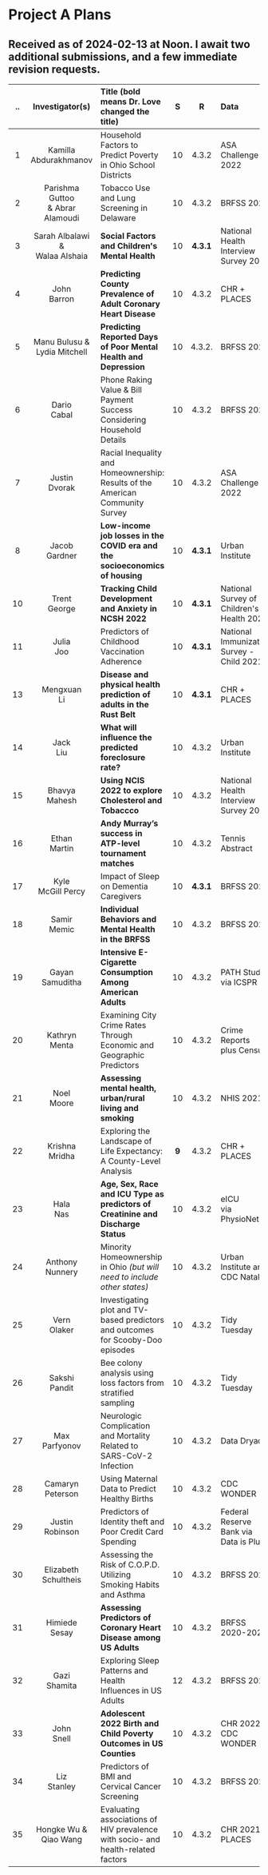 # Project A Plans

## Received as of 2024-02-13 at Noon. I await **two** additional submissions, and a few immediate revision requests.

.. | Investigator(s) | Title (bold means Dr. Love changed the title) | S | R | Data | dim
:--: | :-----------------: | :--------------------------------------------------------- | :--: | :--: | :------------ | :---:
1 | Kamilla <br /> Abdurakhmanov | Household Factors to Predict Poverty in Ohio School Districts | 10 | 4.3.2 | ASA Challenge 2022 | 613 x 9
2 | Parishma Guttoo <br /> & Abrar Alamoudi | Tobacco Use and Lung Screening in Delaware | 10 | 4.3.2 | BRFSS 2022 | **3987** x 10
3 | Sarah Albalawi & <br /> Walaa Alshaia | **Social Factors and Children's Mental Health** | 10 | **4.3.1** | National Health Interview Survey 2022 | 1191 x 8
4 | John <br /> Barron | **Predicting County Prevalence of Adult Coronary Heart Disease** | 10 | 4.3.2 | CHR + <br /> PLACES | 718 x 12
5 | Manu Bulusu & <br /> Lydia Mitchell | **Predicting Reported Days of Poor Mental Health and Depression** | 10 | 4.3.2. | BRFSS 2022 | 1133 x 8
6 | Dario <br /> Cabal | Phone Raking Value & Bill Payment Success Considering Household Details | 10 | 4.3.2 | BRFSS 2022 | 1200 x 7
7 | Justin <br /> Dvorak | Racial Inequality and Homeownership: Results of the American Community Survey | 10 | 4.3.2 | ASA Challenge 2022 | 1200 x 10
8 | Jacob <br /> Gardner | **Low-income job losses in the COVID era and the socioeconomics of housing** | 10 | **4.3.1** | Urban Institute | 1000 x 7
10 | Trent <br /> George | **Tracking Child Development and Anxiety in NCSH 2022** | 10 | **4.3.1** | National Survey of Children's Health 2022 | 1000 x 10
11 | Julia <br /> Joo | Predictors of Childhood Vaccination Adherence | 10 | **4.3.1** | National Immunization Survey - Child 2021 | 1200 x 9
13 | Mengxuan <br /> Li | **Disease and physical health prediction of adults in the Rust Belt** | 10 | **4.3.1** | CHR + <br /> PLACES | 566 x 9
14 | Jack <br /> Liu | **What will influence the predicted foreclosure rate?** | 10 | 4.3.2 | Urban Institute | 1199 x 11
15 | Bhavya <br /> Mahesh | **Using NCIS 2022 to explore Cholesterol and Tobaccco** | 10 | 4.3.2 | National Health Interview Survey 2022 | 1200 x 7
16 | Ethan <br /> Martin | **Andy Murray’s success in ATP-level tournament matches** | 10 | 4.3.2 | Tennis Abstract | 961 x 12
17 | Kyle <br /> McGill Percy | Impact of Sleep on Dementia Caregivers | 10 | **4.3.1** | BRFSS 2022 | 1200 x 10
18 | Samir <br /> Memic | **Individual Behaviors and Mental Health in the BRFSS** | 10 | 4.3.2 | BRFSS 2022 | 1200 x **19**
19 | Gayan <br /> Samuditha | **Intensive E-Cigarette Consumption Among American Adults** | 10 | 4.3.2 | PATH Study <br /> via ICSPR | 1200 x 12
20 | Kathryn <br /> Menta | Examining City Crime Rates Through Economic and Geographic Predictors | 10 | 4.3.2 | Crime Reports <br /> plus Census | 228 x 8
21 | Noel <br /> Moore | **Assessing mental health, urban/rural living and smoking** | 10 | 4.3.2 | NHIS 2021 | 739 x 7
22 | Krishna <br /> Mridha | Exploring the Landscape of Life Expectancy: A County-Level Analysis | **9** | 4.3.2 | CHR + <br /> PLACES | 354 x 11
23 | Hala <br /> Nas | **Age, Sex, Race and ICU Type as predictors of Creatinine and Discharge Status** | 10 | 4.3.2 | eICU <br /> via PhysioNet | 900 x 7
24 | Anthony <br /> Nunnery | Minority Homeownership in Ohio *(but will need to include other states)* | 10 | 4.3.2 | Urban Institute and CDC Natality | **88** x 12
25 | Vern <br /> Olaker | Investigating plot and TV-based predictors and outcomes for Scooby-Doo episodes | 10 | 4.3.2 | Tidy Tuesday | 322 x 10
26 | Sakshi <br /> Pandit | Bee colony analysis using loss factors from stratified sampling | 10 | 4.3.2 | Tidy Tuesday | 999 x 11
27 | Max <br /> Parfyonov | Neurologic Complication and Mortality Related to SARS-CoV-2 Infection | 10 | 4.3.2 | Data Dryad | 1200 x 11
28 | Camaryn <br /> Peterson | Using Maternal Data to Predict Healthy Births | 10 | 4.3.2 | CDC WONDER | 626 x 7
29 | Justin <br /> Robinson | Predictors of Identity theft and Poor Credit Card Spending | 10 | 4.3.2 | Federal Reserve Bank via Data is Plural | 1180 x 11
30 | Elizabeth <br /> Schultheis | Assessing the Risk of C.O.P.D. Utilizing Smoking Habits and Asthma | 10 | 4.3.2 | BRFSS 2022 | 1200 x 8
31 | Himiede <br /> Sesay | **Assessing Predictors of Coronary Heart Disease among US Adults** | 10 | 4.3.2 | BRFSS 2020-2021 | 999 x 10
32 | Gazi <br /> Shamita | Exploring Sleep Patterns and Health Influences in US Adults | 12 | 4.3.2 | BRFSS 2022 | 1200 x 7
33 | John <br /> Snell | **Adolescent 2022 Birth and Child Poverty Outcomes in US Counties** | 10 | 4.3.2 | CHR 2022 + <br /> CDC WONDER | 576 x 15
34 | Liz <br /> Stanley | Predictors of BMI and Cervical Cancer Screening | 10 | 4.3.2 | BRFSS 2022 | 1200 x 9
35 | Hongke Wu & <br /> Qiao Wang | Evaluating associations of HIV prevalence with socio- and health-related factors | 10 | 4.3.2 | CHR 2021 + <br /> PLACES | 999 x 10

